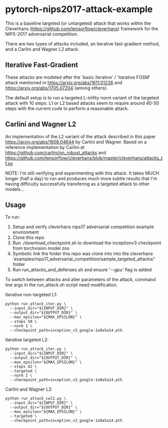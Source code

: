 # pytorch-nips2017-attack-example

This is a baseline targeted (or untargeted) attack that works within the Cleverhans (https://github.com/tensorflow/cleverhans) framework for the NIPS-2017 adversarial competition. 

There are two types of attacks included, an iterative fast-gradient method, and a Carlini and Wagner L2 attack.

## Iterative Fast-Gradient

These attacks are modeled after the 'basic iterative' / 'itarative FGSM' attack mentioned in https://arxiv.org/abs/1611.01236 and https://arxiv.org/abs/1705.07204 (among others).

The default setup is to run a targeted L-inifity norm variant of the targeted attack with 10 steps. L1 or L2 based attacks seem to require around 40-50 steps with the current code to perform a reasonable attack.

## Carlini and Wagner L2

An implementation of the L2 variant of the attack described in this paper https://arxiv.org/abs/1608.04644 by Carlini and Wagner. Based on a reference implementation by Carlini at https://github.com/carlini/nn_robust_attacks and  https://github.com/tensorflow/cleverhans/blob/master/cleverhans/attacks_tf.py

NOTE: I'm still verifying and experimenting with this attack. It takes MUCH longer (half a day) to run and produces much more subtle results that I'm having difficulty successfully transfering as a targeted attack to other models... 

## Usage

To run:
1. Setup and verify cleverhans nips17 adversarial competition example environment
2. Clone this repo
3. Run ./download_checkpoint.sh to download the inceptionv3 checkpoint from torchvision model zoo
4. Symbolic link the folder this repo was clone into into the cleverhans 'examples/nips17_adversarial_competition/sample_targeted_attacks/' folder
5. Run run_attacks_and_defenses.sh and ensure '--gpu' flag is added


To switch between attacks and alter parameters of the attack, command line args in the run_attack.sh script need modification.

Iterative non-targeted L1: 
```
python run_attack_iter.py \
  --input_dir="${INPUT_DIR}" \
  --output_dir="${OUTPUT_DIR}" \
  --max_epsilon="${MAX_EPSILON}" \
  --steps 50 \
  --norm 1 \
  --checkpoint_path=inception_v3_google-1a9a5a14.pth
```

Iterative targeted L2:
```
python run_attack_iter.py \
  --input_dir="${INPUT_DIR}" \
  --output_dir="${OUTPUT_DIR}" \
  --max_epsilon="${MAX_EPSILON}" \
  --steps 42 \
  --targeted \
  --norm 2 \
  --checkpoint_path=inception_v3_google-1a9a5a14.pth
```

Carlini and Wagner L2:
```
python run_attack_cwl2.py \
  --input_dir="${INPUT_DIR}" \
  --output_dir="${OUTPUT_DIR}" \
  --max_epsilon="${MAX_EPSILON}" \
  --targeted \
  --checkpoint_path=inception_v3_google-1a9a5a14.pth
```



